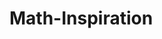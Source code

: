 # Math-Inspiration
<script type="text/javascript" src="http://cdn.mathjax.org/mathjax/latest/MathJax.js?config=default"></script>
